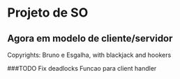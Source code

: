 # Projeto de SO
## Agora em modelo de cliente/servidor

Copyrights: Bruno e Esgalha, with blackjack and hookers

###TODO
Fix deadlocks
Funcao para client handler

